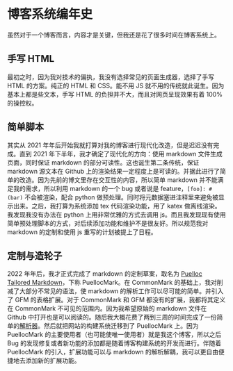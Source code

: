 # 博客系统编年史

虽然对于一个博客而言，内容才是关键，但我还是花了很多时间在博客系统上。

## 手写 HTML

最初之时，因为我对技术的偏执，我没有选择常见的页面生成器，选择了手写 HTML 的方案。纯正的 HTML 和 CSS。能不用 JS 就不用的传统就此诞生。因为基本上都是些文本，手写 HTML 的负担并不大，而且对网页呈现效果有着 100% 的操控权。

## 简单脚本

其实从 2021 年年后开始我就打算对我的博客进行现代化改造，但是迟迟没有完成。直到 2021 年下半年，我才确定了现代化的方向：使用 markdown 文件生成页面，同时保证 markdown 的部分可读性。这也诞生第二条传统，保证 markdown 源文本在 Github 上的渲染结果一定程度上是可读的。并据此进行了简单的改造。因为先前的博文里存在交互性的内容，所以简单 markdown 并不能满足我的需求，所以利用 markdown 的一个 bug 或者说是 feature，`[foo]: #(bar)` 不会被渲染，配合 python 做预处理。同时将元数据塞进注释里来避免被显示出来。之后，我打算为系统添加 tex 代码渲染功能，用了 katex 做离线渲染。我发现我没有办法在 python 上用非常优雅的方式去调用 js。而且我发现现有使用简单预处理脚本的方式，对后续添加功能和维护不是很友好。所以规范我对 markdown 的定制和使用 js 重写的计划被提上了日程。

## 定制与造轮子

2022 年年后，我才正式完成了 markdown 的定制草案，取名为 [Puelloc Tailored Markdown](https://github.com/Puellaquae/PuellocMark)，下称 PuellocMark。在 CommonMark 的基础上，我对削减了大部分不常见的语法，使 markdown 的解析工作可以尽可能的简单。并引入了 GFM 的表格扩展。对于 CommonMark 和 GFM 都没有的扩展，我都将其定义在 CommonMark 不可见的范围内。因为我希望原始的 markdown 文件在 Github 中打开也是可以阅读的。随后我大概花费了两到三周的时间完成了一份简单的[解析器](https://www.npmjs.com/package/jsptm)。然后就把网站的构建系统迁移到了 PuellocMark 上。因为 PuellocMark 的主要使用者（也可能使唯一使用者）就是我这个博客，所以之后 Bug 的发现修复或者新功能的添加都是随着博客构建系统的开发而进行。伴随着 PuellocMark 的引入，扩展功能可以与 markdown 的解析解耦，我可以更自由便捷地去添加新的扩展功能。
